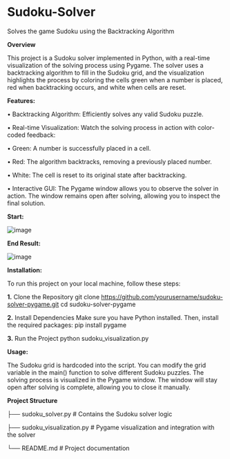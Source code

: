 # Sudoku-Solver
Solves the game Sudoku using the Backtracking Algorithm





**Overview**

This project is a Sudoku solver implemented in Python, with a real-time visualization of the solving process using Pygame. The solver uses a backtracking algorithm to fill in the Sudoku grid, and the visualization highlights the process by coloring the cells green when a number is placed, red when backtracking occurs, and white when cells are reset.




**Features:**


&#8226; Backtracking Algorithm: Efficiently solves any valid Sudoku puzzle.

&#8226; Real-time Visualization: Watch the solving process in action with color-coded feedback:

&#8226; Green: A number is successfully placed in a cell.

&#8226; Red: The algorithm backtracks, removing a previously placed number.

&#8226; White: The cell is reset to its original state after backtracking.

&#8226; Interactive GUI: The Pygame window allows you to observe the solver in action. The window remains open after solving, allowing you to inspect the final solution.


**Start:**


![image](https://github.com/user-attachments/assets/ded435aa-9dd3-47a8-9414-8c9452cdf999)

**End Result:**


![image](https://github.com/user-attachments/assets/106d5360-8d51-484b-862f-27b4da64bf50)



**Installation:**

To run this project on your local machine, follow these steps:

**1.** Clone the Repository
git clone https://github.com/yourusername/sudoku-solver-pygame.git
cd sudoku-solver-pygame

**2.** Install Dependencies
Make sure you have Python installed. Then, install the required packages:
pip install pygame

**3.** Run the Project
python sudoku_visualization.py




**Usage:**

The Sudoku grid is hardcoded into the script. You can modify the grid variable in the main() function to solve different Sudoku puzzles.
The solving process is visualized in the Pygame window. The window will stay open after solving is complete, allowing you to close it manually.

**Project Structure**

├── sudoku_solver.py           # Contains the Sudoku solver logic

├── sudoku_visualization.py    # Pygame visualization and integration with the solver

└── README.md                  # Project documentation












